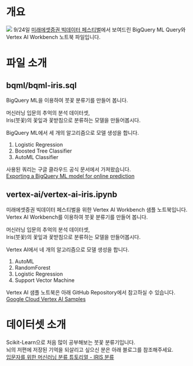 # 개요
![](https://miraeasset-assets.s3.ap-northeast-2.amazonaws.com/images/bigdata/main-top.png)
9/24일 [미래에셋증권 빅데이터 페스티벌](https://miraeassetfesta.com/bigdata)에서 보여드린 BigQuery ML Query와 Vertex AI Workbench 노트북 파일입니다.


# 파일 소개
## bqml/bqml-iris.sql
BigQuery ML을 이용하여 붓꽃 분류기를 만들어 봅니다.  
  
머신러닝 입문의 추억의 분석 데이터셋,  
Iris(붓꽃)의 꽃잎과 꽃받침으로 분류하는 모델을 만들어봅시다.  
  
BigQuery ML에서 세 개의 알고리즘으로 모델 생성을 합니다.  
  
1. Logistic Regression
2. Boosted Tree Classifier
3. AutoML Classifier
  
사용된 쿼리는 구글 클라우드 공식 문서에서 가져왔습니다.  
[Exporting a BigQuery ML model for online prediction](https://cloud.google.com/bigquery-ml/docs/export-model-tutorial#train_and_deploy_a_boosted_tree_classifier_model)


## vertex-ai/vertex-ai-iris.ipynb
미래에셋증권 빅데이터 페스티벌을 위한 Vertex AI Workbench 샘플 노트북입니다.  
Vertex AI Workbench를 이용하여 붓꽃 분류기를 만들어 봅니다.  
  
머신러닝 입문의 추억의 분석 데이터셋,  
Iris(붓꽃)의 꽃잎과 꽃받침으로 분류하는 모델을 만들어봅시다.  
  
Vertex AI에서 네 개의 알고리즘으로 모델 생성을 합니다.  
 
1. AutoML
2. RandomForest
3. Logistic Regression
4. Support Vector Machine
  
Vertex AI 샘플 노트북은 아래 GitHub Repository에서 참고하실 수 있습니다.  
[Google Cloud Vertex AI Samples](https://github.com/GoogleCloudPlatform/vertex-ai-samples)


# 데이터셋 소개
Scikit-Learn으로 처음 많이 공부해보는 붓꽃 분류기입니다.  
뇌의 저편에 저장된 기억을 되살리고 싶으신 분은 아래 블로그를 참조해주세요.  
[입문자를 위한 머신러닝 분류 튜토리얼 - IRIS 분류](https://dschloe.github.io/python/python_edu/04_machinelearning/chapter_4_4_classification_iris_example/)


